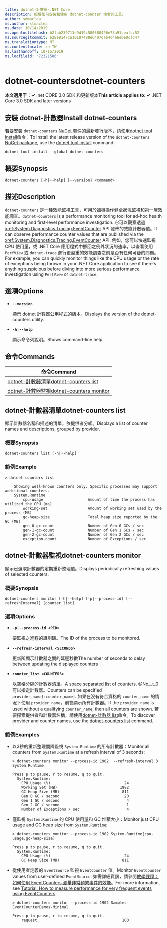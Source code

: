 ```yaml
---
title: dotnet-計數器-.NET Core
description: 瞭解如何安裝和使用 dotnet-counter 命令列工具。
author: sdmaclea
ms.author: stmaclea
ms.date: 10/14/2019
ms.openlocfilehash: b2fab239713d9d19c580580496e73a91ceafcc52
ms.sourcegitcommit: 628e8147ca10187488e6407dab4c4e6ebe0cac47
ms.translationtype: MT
ms.contentlocale: zh-TW
ms.lasthandoff: 10/15/2019
ms.locfileid: "72321586"
---
```

# <a name="dotnet-counters"></a><span data-ttu-id="1ce61-103">dotnet-counters</span><span class="sxs-lookup"><span data-stu-id="1ce61-103">dotnet-counters</span></span>

<span data-ttu-id="1ce61-104">**本文適用于：✓** .net CORE 3.0 SDK 和更新版本</span><span class="sxs-lookup"><span data-stu-id="1ce61-104">**This article applies to: ✓** .NET Core 3.0 SDK and later versions</span></span>

## <a name="install-dotnet-counters"></a><span data-ttu-id="1ce61-105">安裝 dotnet-計數器</span><span class="sxs-lookup"><span data-stu-id="1ce61-105">Install dotnet-counters</span></span>

<span data-ttu-id="1ce61-106">若要安裝 `dotnet-counters` [NuGet 套件](https://www.nuget.org/packages/dotnet-counters)的最新發行版本，請使用[dotnet tool install](../tools/dotnet-tool-install.md)命令：</span><span class="sxs-lookup"><span data-stu-id="1ce61-106">To install the latest release version of the `dotnet-counters` [NuGet package](https://www.nuget.org/packages/dotnet-counters), use the [dotnet tool install](../tools/dotnet-tool-install.md) command:</span></span>

```dotnetcli
dotnet tool install --global dotnet-counters
```

## <a name="synopsis"></a><span data-ttu-id="1ce61-107">概要</span><span class="sxs-lookup"><span data-stu-id="1ce61-107">Synopsis</span></span>

```console
dotnet-counters [-h|--help] [--version] <command>
```

## <a name="description"></a><span data-ttu-id="1ce61-108">描述</span><span class="sxs-lookup"><span data-stu-id="1ce61-108">Description</span></span>

<span data-ttu-id="1ce61-109">`dotnet-counters` 是一種效能監視工具，可用於臨機操作健全狀況監視和第一層效能調查。</span><span class="sxs-lookup"><span data-stu-id="1ce61-109">`dotnet-counters` is a performance monitoring tool for ad-hoc health monitoring and first-level performance investigation.</span></span> <span data-ttu-id="1ce61-110">它可以觀察透過 <xref:System.Diagnostics.Tracing.EventCounter> API 發佈的效能計數器值。</span><span class="sxs-lookup"><span data-stu-id="1ce61-110">It can observe performance counter values that are published via the <xref:System.Diagnostics.Tracing.EventCounter> API.</span></span> <span data-ttu-id="1ce61-111">例如，您可以快速監視 CPU 使用量，或 .NET Core 應用程式中擲回之例外狀況的速率，以查看使用 `PerfView` 或 `dotnet-trace` 進行更嚴重的效能調查之前是否有任何可疑的問題。</span><span class="sxs-lookup"><span data-stu-id="1ce61-111">For example, you can quickly monitor things like the CPU usage or the rate of exceptions being thrown in your .NET Core application to see if there's anything suspicious before diving into more serious performance investigation using `PerfView` or `dotnet-trace`.</span></span>

## <a name="options"></a><span data-ttu-id="1ce61-112">選項</span><span class="sxs-lookup"><span data-stu-id="1ce61-112">Options</span></span>

- **`--version`**

  <span data-ttu-id="1ce61-113">顯示 dotnet 計數器公用程式的版本。</span><span class="sxs-lookup"><span data-stu-id="1ce61-113">Displays the version of the dotnet-counters utility.</span></span>

- **`-h|--help`**

  <span data-ttu-id="1ce61-114">顯示命令列說明。</span><span class="sxs-lookup"><span data-stu-id="1ce61-114">Shows command-line help.</span></span>

## <a name="commands"></a><span data-ttu-id="1ce61-115">命令</span><span class="sxs-lookup"><span data-stu-id="1ce61-115">Commands</span></span>

| <span data-ttu-id="1ce61-116">命令</span><span class="sxs-lookup"><span data-stu-id="1ce61-116">Command</span></span>                                             |
| --------------------------------------------------- |
| [<span data-ttu-id="1ce61-117">dotnet-計數器清單</span><span class="sxs-lookup"><span data-stu-id="1ce61-117">dotnet-counters list</span></span>](#dotnet-counters-list)       |
| [<span data-ttu-id="1ce61-118">dotnet-計數器監視</span><span class="sxs-lookup"><span data-stu-id="1ce61-118">dotnet-counters monitor</span></span>](#dotnet-counters-monitor) |

## <a name="dotnet-counters-list"></a><span data-ttu-id="1ce61-119">dotnet-計數器清單</span><span class="sxs-lookup"><span data-stu-id="1ce61-119">dotnet-counters list</span></span>

<span data-ttu-id="1ce61-120">顯示計數器名稱和描述的清單，依提供者分組。</span><span class="sxs-lookup"><span data-stu-id="1ce61-120">Displays a list of counter names and descriptions, grouped by provider.</span></span>

### <a name="synopsis"></a><span data-ttu-id="1ce61-121">概要</span><span class="sxs-lookup"><span data-stu-id="1ce61-121">Synopsis</span></span>

```console
dotnet-counters list [-h|--help]
```

### <a name="example"></a><span data-ttu-id="1ce61-122">範例</span><span class="sxs-lookup"><span data-stu-id="1ce61-122">Example</span></span>

```console
> dotnet-counters list

    Showing well-known counters only. Specific processes may support additional counters.
    System.Runtime
        cpu-usage                    Amount of time the process has utilized the CPU (ms)
        working-set                  Amount of working set used by the process (MB)
        gc-heap-size                 Total heap size reported by the GC (MB)
        gen-0-gc-count               Number of Gen 0 GCs / sec
        gen-1-gc-count               Number of Gen 1 GCs / sec
        gen-2-gc-count               Number of Gen 2 GCs / sec
        exception-count              Number of Exceptions / sec
```

## <a name="dotnet-counters-monitor"></a><span data-ttu-id="1ce61-123">dotnet-計數器監視</span><span class="sxs-lookup"><span data-stu-id="1ce61-123">dotnet-counters monitor</span></span>

<span data-ttu-id="1ce61-124">顯示已選取計數器的定期重新整理值。</span><span class="sxs-lookup"><span data-stu-id="1ce61-124">Displays periodically refreshing values of selected counters.</span></span>

### <a name="synopsis"></a><span data-ttu-id="1ce61-125">概要</span><span class="sxs-lookup"><span data-stu-id="1ce61-125">Synopsis</span></span>

```console
dotnet-counters monitor [-h|--help] [-p|--process-id] [--refreshInterval] [counter_list]
```

### <a name="options"></a><span data-ttu-id="1ce61-126">選項</span><span class="sxs-lookup"><span data-stu-id="1ce61-126">Options</span></span>

- **`-p|--process-id <PID>`**

  <span data-ttu-id="1ce61-127">要監視之進程的識別碼。</span><span class="sxs-lookup"><span data-stu-id="1ce61-127">The ID of the process to be monitored.</span></span>

- **`--refresh-interval <SECONDS>`**

  <span data-ttu-id="1ce61-128">更新所顯示計數器之間的延遲秒數</span><span class="sxs-lookup"><span data-stu-id="1ce61-128">The number of seconds to delay between updating the displayed counters</span></span>

- **`counter_list <COUNTERS>`**

  <span data-ttu-id="1ce61-129">以空格分隔的計數器清單。</span><span class="sxs-lookup"><span data-stu-id="1ce61-129">A space separated list of counters.</span></span> <span data-ttu-id="1ce61-130">@No__t_0 可以指定計數器。</span><span class="sxs-lookup"><span data-stu-id="1ce61-130">Counters can be specified `provider_name[:counter_name]`.</span></span> <span data-ttu-id="1ce61-131">如果在沒有符合資格的 `counter_name` 的情況下使用 `provider_name`，則會顯示所有計數器。</span><span class="sxs-lookup"><span data-stu-id="1ce61-131">If the `provider_name` is used without a qualifying `counter_name`, then all counters are shown.</span></span> <span data-ttu-id="1ce61-132">若要探索提供者和計數器名稱，請使用[dotnet-計數器 list](#dotnet-counters-list)命令。</span><span class="sxs-lookup"><span data-stu-id="1ce61-132">To discover provider and counter names, use the [dotnet-counters list](#dotnet-counters-list) command.</span></span>

### <a name="examples"></a><span data-ttu-id="1ce61-133">範例</span><span class="sxs-lookup"><span data-stu-id="1ce61-133">Examples</span></span>

- <span data-ttu-id="1ce61-134">以3秒的重新整理間隔監視 `System.Runtime` 的所有計數器：</span><span class="sxs-lookup"><span data-stu-id="1ce61-134">Monitor all counters from `System.Runtime` at a refresh interval of 3 seconds:</span></span>

  ```console
  > dotnet-counters monitor --process-id 1902  --refresh-interval 3 System.Runtime

  Press p to pause, r to resume, q to quit.
    System.Runtime:
      CPU Usage (%)                                 24
      Working Set (MB)                            1982
      GC Heap Size (MB)                            811
      Gen 0 GC / second                             20
      Gen 1 GC / second                              4
      Gen 2 GC / second                              1
      Number of Exceptions / sec                     4
  ```

- <span data-ttu-id="1ce61-135">僅監視 `System.Runtime` 的 CPU 使用量和 GC 堆積大小：</span><span class="sxs-lookup"><span data-stu-id="1ce61-135">Monitor just CPU usage and GC heap size from `System.Runtime`:</span></span>

  ```console
  > dotnet-counters monitor --process-id 1902 System.Runtime[cpu-usage,gc-heap-size]

  Press p to pause, r to resume, q to quit.
    System.Runtime:
      CPU Usage (%)                                 24
      GC Heap Size (MB)                            811
  ```

- <span data-ttu-id="1ce61-136">從使用者定義的 `EventSource` 監視 `EventCounter` 值。</span><span class="sxs-lookup"><span data-stu-id="1ce61-136">Monitor `EventCounter` values from user-defined `EventSource`.</span></span> <span data-ttu-id="1ce61-137">如需詳細資訊，請參閱[教學課程：如何使用 EventCounters 測量非常頻繁事件的效能](https://github.com/dotnet/corefx/blob/master/src/System.Diagnostics.Tracing/documentation/EventCounterTutorial.md)。</span><span class="sxs-lookup"><span data-stu-id="1ce61-137">For more information, see [Tutorial: How to measure performance for very frequent events using EventCounters](https://github.com/dotnet/corefx/blob/master/src/System.Diagnostics.Tracing/documentation/EventCounterTutorial.md).</span></span>

  ```console
  > dotnet-counters monitor --process-id 1902 Samples-EventCounterDemos-Minimal

  Press p to pause, r to resume, q to quit.
      request                                      100
  ```
